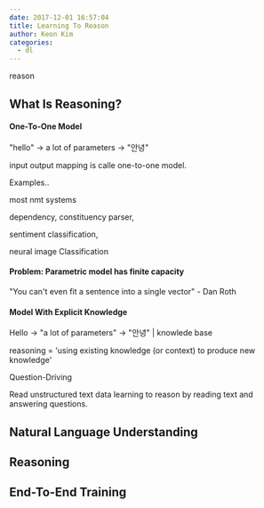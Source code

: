 ```yaml
---
date: 2017-12-01 16:57:04
title: Learning To Reason
author: Keon Kim
categories:
  - dl
---
```



reason
<!--more-->

## What Is Reasoning?


#### One-To-One Model

"hello" -> a lot of parameters -> "안녕"

input output mapping is calle one-to-one model.

Examples..

most nmt systems

dependency, constituency parser,

sentiment classification,

neural image Classification

#### Problem: Parametric model has finite capacity

"You can't even fit a sentence into a single vector" - Dan Roth

#### Model With Explicit Knowledge

Hello -> "a lot of parameters" -> "안녕"
                 |
           knowlede base


reasoning = 'using existing knowledge (or context) to produce new knowledge'

Question-Driving

Read unstructured text data
learning to reason by reading text and answering questions.

## Natural Language Understanding

## Reasoning

## End-To-End Training

